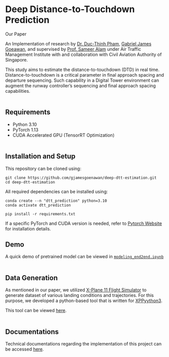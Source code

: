# Deep Distance-to-Touchdown Prediction

Our Paper

An Implementation of research by [Dr. Duc-Thinh Pham](https://scholar.google.com.sg/citations?user=hrGEgUUAAAAJ&hl=en), [Gabriel James Goeawan](https://www.linkedin.com/in/gjamesgoenawan/),  and supervised by [Prof. Sameer Alam](https://scholar.google.com.sg/citations?user=5W6FyV0AAAAJ&hl=en) under Air Traffic Management Institute with and collaboration with Civil Aviation Authority of Singapore.

This study aims to estimate the distance-to-touchdown (DTD) in real time. Distance-to-touchdown is a critical parameter in final approach spacing and departure sequencing. Such capability in a Digital Tower environment can augment the runway controller’s sequencing and final approach spacing capabilities.
<br><br>

## Requirements
- Python 3.10
- PyTorch 1.13
- CUDA Accelerated GPU (TensorRT Optimization)
<br><br>

## Installation and Setup
This repository can be cloned using:
```
git clone https://github.com/gjamesgoenawan/deep-dtt-estimation.git
cd deep-dtt-estimation
```

All required dependencies can be installed using:
```
conda create --n "dtt_prediction" python=3.10 
conda activate dtt_prediction

pip install -r requirements.txt
```
If a specific PyTorch and CUDA version is needed, refer to [Pytorch Website](https://pytorch.org/) for installation details.
<br>

## Demo
A quick demo of pretrained model can be viewed in [`modeling_end2end.ipynb`](modeling_end2end.ipynb)
<br><br>

## Data Generation
As mentioned in our paper, we utilized [X-Plane 11 Flight Simulator](https://www.x-plane.com/) to generate dataset of various landing conditions and trajectories. For this purpose, we developed a python-based tool that is written for [XPPyython3](https://xppython3.readthedocs.io/en/latest/index.html). 

This tool can be viewed [here](xp11/PI_video.py).
<br><br>

## Documentations
Technical documentations regarding the implementation of this project can be accessed [here](#).
<br><br>

